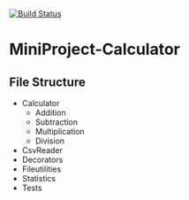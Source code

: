 [![Build Status](https://travis-ci.com/vk536/MiniProject-Calculator.svg?branch=main)](https://travis-ci.com/github/vk536/MiniProject-Calculator)
# MiniProject-Calculator

## File Structure
* Calculator
  * Addition
  * Subtraction
  * Multiplication
  * Division
* CsvReader
* Decorators
* Fileutilities
* Statistics
* Tests


